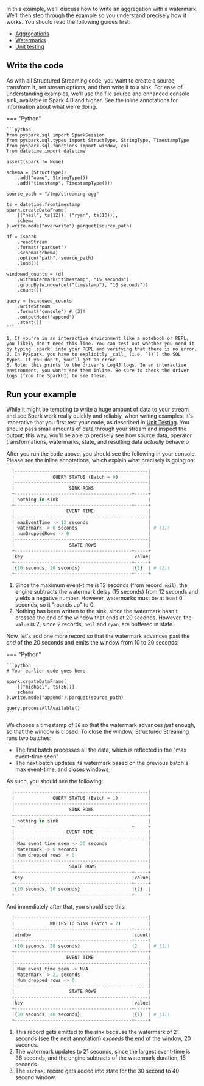 In this example, we'll discuss how to write an aggregation with a watermark. We'll then step through the example so you understand precisely how it works. You should read the following guides first:

- [Aggregations]()
- [Watermarks]()
- [Unit testing](../guides/testing/unit_testing.md)

## Write the code

As with all Structured Streaming code, you want to create a source, transform it, set stream options, and then write it to a sink. For ease of understanding examples, we'll use the file source and enhanced console sink, available in Spark 4.0 and higher. See the inline annotations for information about what we're doing.

=== "Python"

    ```python
    from pyspark.sql import SparkSession
    from pyspark.sql.types import StructType, StringType, TimestampType
    from pyspark.sql.functions import window, col
    from datetime import datetime

    assert(spark != None)

    schema = (StructType()
        .add("name", StringType())
        .add("timestamp", TimestampType()))

    source_path = "/tmp/streaming-agg"

    ts = datetime.fromtimestamp
    spark.createDataFrame(
        [("neil", ts(12)), ("ryan", ts(10))],
        schema
    ).write.mode("overwrite").parquet(source_path)

    df = (spark
        .readStream
        .format("parquet")
        .schema(schema)
        .option("path", source_path)
        .load())
    
    windowed_counts = (df
        .withWatermark("timestamp", "15 seconds")
        .groupBy(window(col("timestamp"), "10 seconds"))
        .count())

    query = (windowed_counts
        .writeStream
        .format("console") # (3)!
        .outputMode("append")
        .start())
    ```

    1. If you're in an interactive environment like a notebook or REPL, you likely don't need this line. You can test out whether you need it by typing `spark` into your REPL and verifying that there is no error.
    2. In PySpark, you have to explicitly _call_ (i.e. `()`) the SQL types. If you don't, you'll get an error
    3. Note: this prints to the driver's Log4J logs. In an interactive environment, you won't see them inline. Be sure to check the driver logs (from the SparkUI) to see these.

## Run your example

While it might be tempting to write a huge amount of data to your stream and see Spark work really quickly and reliably, when writing examples, it's imperative that you first test your code, as described in [Unit Testing](../guides/testing/unit_testing.md). You should pass small amounts of data through your stream and inspect the output; this way, you'll be able to precisely see how source data, operator transformations, watermarks, state, and resulting data _actually_ behave.o


After you run the code above, you should see the following in your console. Please see the inline annotations, which explain what precisely is going on:


```py
  |-------------------------------------------------|
  |              QUERY STATUS (Batch = 0)           |
  |-------------------------------------------------|
  |                    SINK ROWS                    |
  +-------------------------------------------+-----+
  | nothing in sink                                 |
  +-------------------------------------------+-----+
  |                   EVENT TIME                    |
  |-------------------------------------------------|
  | maxEventTime -> 12 seconds                      |
  | watermark -> 0 seconds                          | # (1)!
  | numDroppedRows -> 0                             |
  |-------------------------------------------------|
  |                    STATE ROWS                   |
  +-------------------------------------------+-----+
  |key                                        |value|
  +-------------------------------------------+-----+
  |{10 seconds, 20 seconds}                   |{2}  | # (2)!
  +-------------------------------------------+-----+
```

1. Since the maximum event-time is 12 seconds (from record `neil`), the engine subtracts the watermark delay (15 seconds) from 12 seconds and yields a negative number. However, watermarks must be at least 0 seconds, so it "rounds up" to 0.
2. Nothing has been written to the sink, since the watermark hasn't crossed the end of the window that ends at 20 seconds. However, the `value` is 2, since 2 records, `neil` and `ryan`, are buffered in state.


Now, let's add one more record so that the watermark advances past the _end_ of the 20 seconds and emits the window from 10 to 20 seconds:

=== "Python"

    ```python
    # Your earlier code goes here

    spark.createDataFrame(
        [("michael", ts(36))],
        schema
    ).write.mode("append").parquet(source_path)

    query.processAllAvailable()
    ```

We choose a timestamp of `36` so that the watermark advances _just_ enough, so that the window is closed. To close the window, Structured Streaming runs two batches:

- The first batch processes all the data, which is reflected in the "max event-time seen"
- The next batch updates its watermark based on the previous batch's max event-time, and closes windows

As such, you should see the following:

```py
  |-------------------------------------------------|
  |              QUERY STATUS (Batch = 1)           |
  |-------------------------------------------------|
  |                    SINK ROWS                    |
  +-------------------------------------------+-----+
  | nothing in sink                                 |
  +-------------------------------------------+-----+
  |                   EVENT TIME                    |
  |-------------------------------------------------|
  | Max event time seen -> 36 seconds               |
  | Watermark -> 0 seconds                          |
  | Num dropped rows -> 0                           |
  |-------------------------------------------------|
  |                    STATE ROWS                   |
  +-------------------------------------------+-----+
  |key                                        |value|
  +-------------------------------------------+-----+
  |{10 seconds, 20 seconds}                   |{2}  |
  +-------------------------------------------+-----+
```

And immediately after that, you should see this:

```py
  |-------------------------------------------------|
  |             WRITES TO SINK (Batch = 2)          |
  +-------------------------------------------+-----+
  |window                                     |count|
  +-------------------------------------------+-----+
  |{10 seconds, 20 seconds}                   |2    | # (1)!
  +-------------------------------------------+-----+
  |                   EVENT TIME                    |
  |-------------------------------------------------|
  | Max event time seen -> N/A                      |
  | Watermark -> 21 seconds                         |
  | Num dropped rows -> 0                           |
  |-------------------------------------------------|
  |                    STATE ROWS                   |
  +-------------------------------------------+-----+
  |key                                        |value|
  +-------------------------------------------+-----+
  |{30 seconds, 40 seconds}                   |{1}  | # (3)!
  +-------------------------------------------+-----+
```

1.  This record gets emitted to the sink because the watermark of 21 seconds (see the next annotation) _exceeds_ the end of the window, 20 seconds.
2.  The watermark updates to 21 seconds, since the largest event-time is 36 seconds, and the engine subtracts of the watermark duration, 15 seconds.
3.  The `michael` record gets added into state for the 30 second to 40 second window.